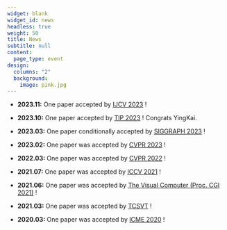 ```yaml
---
widget: blank
widget_id: news
headless: true
weight: 50
title: News
subtitle: null
content:
  page_type: event
design:
  columns: "2"
  background:
    image: pink.jpg
---
```

<!--StartFragment-->

* **2023.11:** One paper accepted by [IJCV 2023](https://www.springer.com/journal/11263) !

<!--EndFragment-->

<!--StartFragment-->

* **2023.10:** One paper accepted by [TIP 2023](https://ieeexplore.ieee.org/xpl/RecentIssue.jsp?punumber=83) ! Congrats YingKai.

<!--EndFragment-->

<!--StartFragment-->

* **2023.03:** One paper conditionally accepted by [SIGGRAPH 2023](https://s2023.siggraph.org/) !

<!--EndFragment-->

<!--StartFragment-->

* **2023.02:** One paper was accepted by [CVPR 2023](https://cvpr2023.thecvf.com/) !

<!--EndFragment-->

<!--StartFragment-->

* **2022.03:** One paper was accepted by [CVPR 2022](https://cvpr2022.thecvf.com/) !

<!--EndFragment-->

<!--StartFragment-->

* **2021.07:** One paper was accepted by [ICCV 2021](http://iccv2021.thecvf.com/home) !

<!--EndFragment-->

<!--StartFragment-->

* **2021.06:** One paper was accepted by [The Visual Computer (Proc. CGI 2021)](http://www.cgs-network.org/cgi21/)[](http://www.cgs-network.org/cgi21/) !

<!--EndFragment-->

<!--StartFragment-->

* **2021.03:** One paper was accepted by [TCSVT](https://ieeexplore.ieee.org/xpl/RecentIssue.jsp?punumber=76) !

<!--EndFragment-->

<!--StartFragment-->

* **2020.03:** One paper was accepted by [ICME 2020](https://www.2020.ieeeicme.org/) !

<!--EndFragment-->
